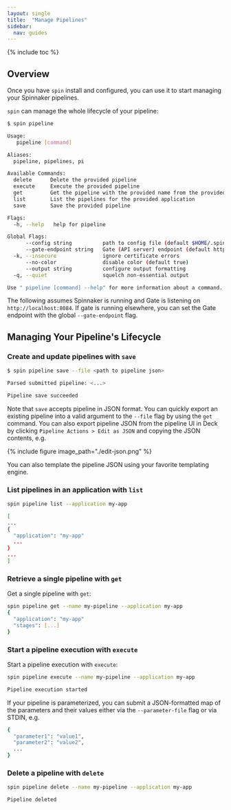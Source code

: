 ```yaml
---
layout: single
title:  "Manage Pipelines"
sidebar:
  nav: guides
---
```


{% include toc %}

## Overview

Once you have `spin` install and configured, you can use it to start
managing your Spinnaker pipelines.

`spin` can manage the whole lifecycle of your pipeline:

```bash
$ spin pipeline

Usage:
   pipeline [command]

Aliases:
  pipeline, pipelines, pi

Available Commands:
  delete      Delete the provided pipeline
  execute     Execute the provided pipeline
  get         Get the pipeline with the provided name from the provided application
  list        List the pipelines for the provided application
  save        Save the provided pipeline

Flags:
  -h, --help   help for pipeline

Global Flags:
      --config string          path to config file (default $HOME/.spin/config)
      --gate-endpoint string   Gate (API server) endpoint (default http://localhost:8084)
  -k, --insecure               ignore certificate errors
      --no-color               disable color (default true)
      --output string          configure output formatting
  -q, --quiet                  squelch non-essential output

Use " pipeline [command] --help" for more information about a command.
```

The following assumes Spinnaker is running and Gate is
listening on `http://localhost:8084`. If gate is running elsewhere,
you can set the Gate endpoint with the global `--gate-endpoint` flag.

## Managing Your Pipeline's Lifecycle

### Create and update pipelines with `save`

```bash
$ spin pipeline save --file <path to pipeline json>

Parsed submitted pipeline: <...>

Pipeline save succeeded
```

Note that `save` accepts pipeline in JSON format. You can quickly export an
existing pipeline into a valid argument to the `--file` flag by using the `get` command.
You can also export pipeline JSON from the pipeline UI in Deck by clicking
`Pipeline Actions > Edit as JSON` and copying the JSON contents, e.g.

{% include figure
   image_path="./edit-json.png"
%}

You can also template the pipeline JSON using your favorite templating engine.

### List pipelines in an application with `list`

```bash
spin pipeline list --application my-app

[
...
{
  "application": "my-app"
  ...
}
...
]

```

### Retrieve a single pipeline with `get`

Get a single pipeline with `get`:

```bash
spin pipeline get --name my-pipeline --application my-app
{
  "application": "my-app"
  "stages": [...]
}
```

### Start a pipeline execution with `execute`

Start a pipeline execution with `execute`:

```bash
spin pipeline execute --name my-pipeline --application my-app

Pipeline execution started
```
If your pipeline is parameterized, you can submit a JSON-formatted
map of the parameters and their values either via the `--parameter-file`
flag or via STDIN, e.g.

```bash
{
  "parameter1": "value1",
  "parameter2": "value2",
  ...
}
```

### Delete a pipeline with `delete`

```bash
spin pipeline delete --name my-pipeline --application my-app

Pipeline deleted
```
